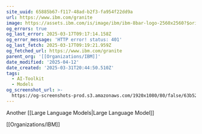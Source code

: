 ```yaml
---
site_uuid: 65885b67-f117-48ad-b2f3-fa954f22dd9a
url: https://www.ibm.com/granite
image: https://assets.ibm.com/is/image/ibm/ibm-8bar-logo-2560x2560?$original
og_errors: true
og_last_error: 2025-03-17T09:17:14.158Z
og_error_message: 'HTTP error! status: 401'
og_last_fetch: 2025-03-17T09:19:21.959Z
og_fetched_url: https://www.ibm.com/granite
parent_org: '[[Organizations/IBM]]'
date_modified: '2025-04-12'
date_created: '2025-03-31T20:44:50.510Z'
tags:
  - AI-Toolkit
  - Models
og_screenshot_url: >-
  https://og-screenshots-prod.s3.amazonaws.com/1920x1080/80/false/63b529e55f0c47ec5a43ca5667bdbc6f19dba16c394f894f59572346ea63978a.jpeg
---
```












































Another [[Large Language Models|Large Language Model]]


[[Organizations/IBM]]




